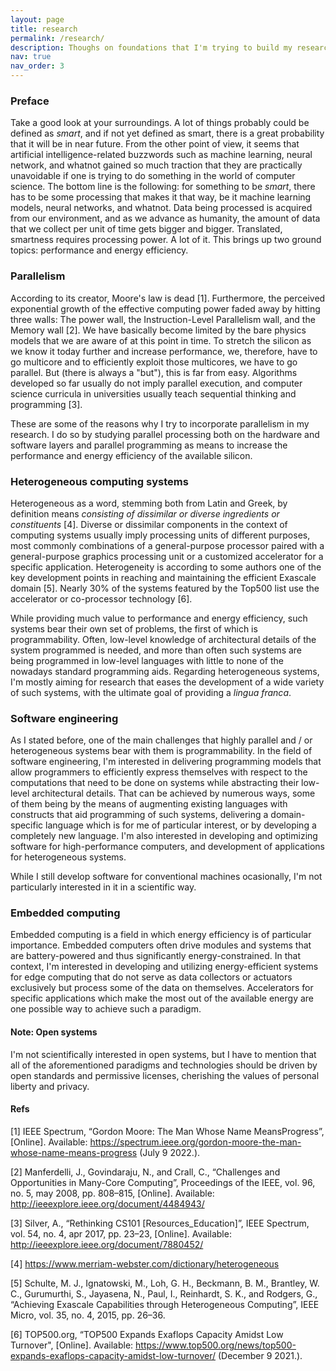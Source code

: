 ```yaml
---
layout: page
title: research
permalink: /research/
description: Thoughs on foundations that I'm trying to build my research upon.
nav: true
nav_order: 3
---
```


### Preface

Take a good look at your surroundings. A lot of things probably could be defined as _smart_, and if not yet defined as smart, there is a great probability that it will be in near future. From the other point of view, it seems that artificial intelligence-related buzzwords such as machine learning, neural network, and whatnot gained so much traction that they are practically unavoidable if one is trying to do something in the world of computer science. The bottom line is the following: for something to be _smart_, there has to be some processing that makes it that way, be it machine learning models, neural networks, and whatnot. Data being processed is acquired from our environment, and as we advance as humanity, the amount of data that we collect per unit of time gets bigger and bigger. Translated, smartness requires processing power. A lot of it. This brings up two ground topics: performance and energy efficiency.

### Parallelism

According to its creator, Moore's law is dead \[1\]. Furthermore, the perceived exponential growth of the effective computing power faded away by hitting three walls: The power wall, the Instruction-Level Parallelism wall, and the Memory wall \[2\]. We have basically become limited by the bare physics models that we are aware of at this point in time. To stretch the silicon as we know it today further and increase performance, we, therefore, have to go multicore and to efficiently exploit those multicores, we have to go parallel. But (there is always a "but"), this is far from easy. Algorithms developed so far usually do not imply parallel execution, and computer science curricula in universities usually teach sequential thinking and programming \[3\].

These are some of the reasons why I try to incorporate parallelism in my research. I do so by studying parallel processing both on the hardware and software layers and parallel programming as means to increase the performance and energy efficiency of the available silicon.

### Heterogeneous computing systems

Heterogeneous as a word, stemming both from Latin and Greek, by definition means _consisting of dissimilar or diverse ingredients or constituents_ \[4\]. Diverse or dissimilar components in the context of computing systems usually imply processing units of different purposes, most commonly combinations of a general-purpose processor paired with a general-purpose graphics processing unit or a customized accelerator for a specific application. Heterogeneity is according to some authors one of the key development points in reaching and maintaining the efficient Exascale domain \[5\]. Nearly 30% of the systems featured by the Top500 list use the accelerator or co-processor technology \[6\].

While providing much value to performance and energy efficiency, such systems bear their own set of problems, the first of which is programmability. Often, low-level knowledge of architectural details of the system programmed is needed, and more than often such systems are being programmed in low-level languages with little to none of the nowadays standard programming aids. Regarding heterogeneous systems, I'm mostly aiming for research that eases the development of a wide variety of such systems, with the ultimate goal of providing a _lingua franca_.

### Software engineering

As I stated before, one of the main challenges that highly parallel and / or heterogeneous systems bear with them is programmability. In the field of software engineering, I'm interested in delivering programming models that allow programmers to efficiently express themselves with respect to the computations that need to be done on systems while abstracting their low-level architectural details. That can be achieved by numerous ways, some of them being by the means of augmenting existing languages with constructs that aid programming of such systems, delivering a domain-specific language which is for me of particular interest, or by developing a completely new language. I'm also interested in developing and optimizing software for high-performance computers, and development of applications for heterogeneous systems.

While I still develop software for conventional machines ocasionally, I'm not particularly interested in it in a scientific way.

### Embedded computing

Embedded computing is a field in which energy efficiency is of particular importance. Embedded computers often drive modules and systems that are battery-powered and thus significantly energy-constrained. In that context, I'm interested in developing and utilizing energy-efficient systems for edge computing that do not serve as data collectors or actuators exclusively but process some of the data on themselves. Accelerators for specific applications which make the most out of the available energy are one possible way to achieve such a paradigm.

#### Note: Open systems

I'm not scientifically interested in open systems, but I have to mention that all of the aforementioned paradigms and technologies should be driven by open standards and permissive licenses, cherishing the values of personal liberty and privacy.

#### Refs

\[1\] IEEE Spectrum, “Gordon Moore: The Man Whose Name MeansProgress”, \[Online\]. Available: https://spectrum.ieee.org/gordon-moore-the-man-whose-name-means-progress (July 9 2022.).

\[2\] Manferdelli, J., Govindaraju, N., and Crall, C., “Challenges and Opportunities in Many-Core Computing”, Proceedings of the IEEE, vol. 96, no. 5, may 2008, pp. 808–815, \[Online\]. Available: http://ieeexplore.ieee.org/document/4484943/

\[3\] Silver, A., “Rethinking CS101 \[Resources_Education\]”, IEEE Spectrum, vol. 54, no. 4, apr 2017, pp. 23–23, \[Online\]. Available: http://ieeexplore.ieee.org/document/7880452/

\[4\] https://www.merriam-webster.com/dictionary/heterogeneous

\[5\] Schulte, M. J., Ignatowski, M., Loh, G. H., Beckmann, B. M., Brantley, W. C., Gurumurthi, S., Jayasena, N., Paul, I., Reinhardt, S. K., and Rodgers, G., “Achieving Exascale Capabilities through Heterogeneous Computing”, IEEE Micro, vol. 35, no. 4, 2015, pp. 26–36.

\[6\] TOP500.org, “TOP500 Expands Exaflops Capacity Amidst Low Turnover", \[Online\]. Available: https://www.top500.org/news/top500-expands-exaflops-capacity-amidst-low-turnover/ (December 9 2021.).
